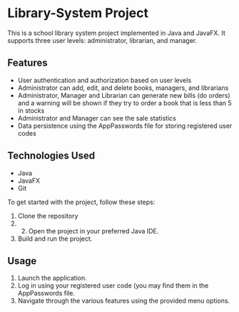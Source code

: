 # Library-System Project
This is a school library system project implemented in Java and JavaFX. It supports three user levels: administrator, librarian, and manager.

## Features

- User authentication and authorization based on user levels
- Administrator can add, edit, and delete books, managers, and librarians
- Administrator, Manager and Librarian can generate new bills (do orders) and a warning will be shown if they try to order a book that is less than 5 in stocks
- Administrator and Manager can see the sale statistics
- Data persistence using the AppPasswords file for storing registered user codes

## Technologies Used

- Java
- JavaFX
- Git

To get started with the project, follow these steps:
1. Clone the repository
2. 2. Open the project in your preferred Java IDE.
3. Build and run the project.

## Usage
1. Launch the application.
2. Log in using your registered user code (you may find them in the AppPasswords file.
3. Navigate through the various features using the provided menu options.
